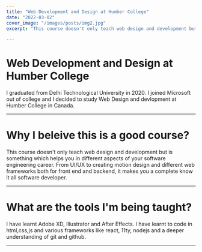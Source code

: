 ```yaml
---
title: "Web Development and Design at Humber College"
date: "2022-03-02"
cover_image: "/images/posts/img2.jpg"
excerpt: "This course doesn't only teach web design and development but is something which helps you in different aspects of your software engineering career."

---
```


Web Development and Design at Humber College
=================

I graduated from Delhi Technological University in 2020. I joined Microsoft out of college and I decided to study Web Design and devlopment at Humber College in Canada.

***

Why I beleive this is a good course?
==================

This course doesn't only teach web design and development but is something which helps you in different aspects of your software engineering career. From UI/UX to creating motion design and different web frameworks both for front end and backend, it makes you a complete know it all software developer. 

***

What are the tools I'm being taught?
==================

I have learnt Adobe XD, Illustrator and After Effects. I have learnt to code in html,css,js and various frameworks like react, 11ty, nodejs and a deeper understanding of git and github.

***